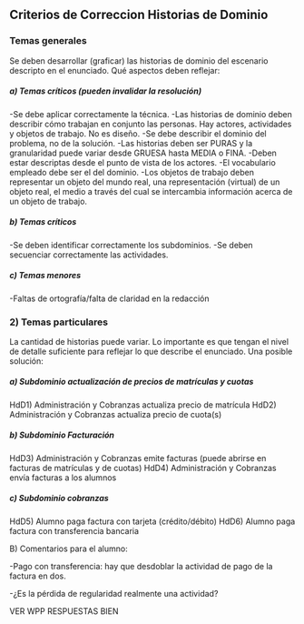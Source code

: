 ## Criterios de Correccion Historias de Dominio

### Temas generales
Se deben desarrollar (graficar) las historias de dominio del escenario descripto en el enunciado. Qué aspectos deben reflejar:
##### a) Temas críticos (pueden invalidar la resolución)
-Se debe aplicar correctamente la técnica. 
-Las historias de dominio deben describir cómo trabajan en conjunto las personas. Hay actores, actividades y objetos de trabajo. No es diseño.
-Se debe describir el dominio del problema, no de la solución. 
-Las historias deben ser PURAS y la granularidad puede variar desde GRUESA hasta MEDIA o FINA.
-Deben estar descriptas desde el punto de vista de los actores.
-El vocabulario empleado debe ser el del dominio.
-Los objetos de trabajo deben representar un objeto del mundo real, una representación (virtual) de un objeto real, el medio a través del cual se intercambia información acerca de un objeto de trabajo. 
##### b) Temas críticos
-Se deben identificar correctamente los subdominios.
-Se deben secuenciar correctamente las actividades.
##### c) Temas menores
-Faltas de ortografía/falta de claridad en la redacción

### 2) Temas particulares
La cantidad de historias puede variar. Lo importante es que tengan el nivel de detalle suficiente para reflejar lo que describe el enunciado. Una posible solución:
##### a) Subdominio actualización de precios de matrículas y cuotas
HdD1) Administración y Cobranzas actualiza precio de matrícula
HdD2) Administración y Cobranzas actualiza precio de cuota(s)
##### b) Subdominio Facturación
HdD3) Administración y Cobranzas emite facturas (puede abrirse en facturas de matrículas y de cuotas) 
HdD4) Administración y Cobranzas envía facturas a los alumnos
##### c) Subdominio cobranzas
HdD5) Alumno paga factura con tarjeta (crédito/débito)
HdD6) Alumno paga factura con transferencia bancaria

B) Comentarios para el alumno:

-Pago con transferencia: hay que desdoblar la actividad de pago de la factura en dos.

-¿Es la pérdida de regularidad realmente una actividad?

VER WPP RESPUESTAS BIEN
